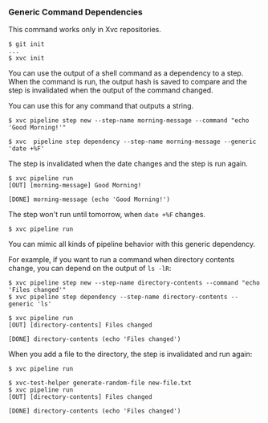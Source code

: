 ### Generic Command Dependencies

This command works only in Xvc repositories.

```console
$ git init
...
$ xvc init
```

You can use the output of a shell command as a dependency to a step.
When the command is run, the output hash is saved to compare and the step is invalidated when the output of the command changed.

You can use this for any command that outputs a string.

```console
$ xvc pipeline step new --step-name morning-message --command "echo 'Good Morning!'"

$ xvc  pipeline step dependency --step-name morning-message --generic 'date +%F'

```

The step is invalidated when the date changes and the step is run again.

```console
$ xvc pipeline run
[OUT] [morning-message] Good Morning!
 
[DONE] morning-message (echo 'Good Morning!')

```

The step won't run until tomorrow, when `date +%F` changes.

```console
$ xvc pipeline run

```

You can mimic all kinds of pipeline behavior with this generic dependency.

For example, if you want to run a command when directory contents change, you can depend on the output of `ls -lR`:

```console
$ xvc pipeline step new --step-name directory-contents --command "echo 'Files changed'"
$ xvc pipeline step dependency --step-name directory-contents --generic 'ls'

$ xvc pipeline run
[OUT] [directory-contents] Files changed
 
[DONE] directory-contents (echo 'Files changed')

```

When you add a file to the directory, the step is invalidated and run again:

```console
$ xvc pipeline run

$ xvc-test-helper generate-random-file new-file.txt
$ xvc pipeline run
[OUT] [directory-contents] Files changed
 
[DONE] directory-contents (echo 'Files changed')

```
